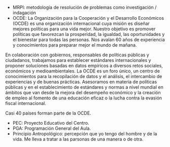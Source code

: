 
- MRPI: metodología de resolución de problemas como investigación / indagación
- OCDE: La Organización para la Cooperación y el Desarrollo Económicos (OCDE) es una organización internacional cuya misión es diseñar mejores políticas para una vida mejor. Nuestro objetivo es promover políticas que favorezcan la prosperidad, la igualdad, las oportunidades y el bienestar para todas las personas. Nos avalan 60 años de experiencia y conocimientos para preparar mejor el mundo de mañana.

En colaboración con gobiernos, responsables de políticas públicas y ciudadanos, trabajamos para establecer estándares internacionales y proponer soluciones basadas en datos empíricos a diversos retos sociales, económicos y medioambientales. La OCDE es un foro único, un centro de conocimientos para la recopilación de datos y el análisis, el intercambio de experiencias y de buenas prácticas. Asesoramos en materia de políticas públicas y en el establecimiento de estándares y normas a nivel mundial en ámbitos que van desde la mejora del desempeño económico y la creación de empleo al fomento de una educación eficaz o la lucha contra la evasión fiscal internacional.

Casi 40 países forman parte de la OCDE.

- PEC: Proyecto Educativo del Centro.
- PGA: Programación General del Aula.
- Principio Antropológico: percepción que yo tengo del hombre y de la vida. Me lleva a tratar a las parsonas de una manera o de otra.